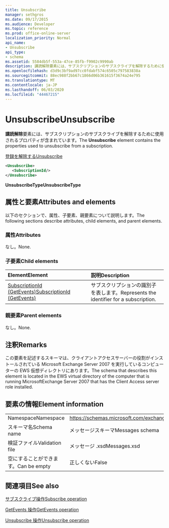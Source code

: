 ```yaml
---
title: Unsubscribe
manager: sethgros
ms.date: 09/17/2015
ms.audience: Developer
ms.topic: reference
ms.prod: office-online-server
localization_priority: Normal
api_name:
- Unsubscribe
api_type:
- schema
ms.assetid: 5584db5f-553a-47ce-85fb-f9902c9990ab
description: 講読解除要素には、サブスクリプションのサブスクライブを解除するために使用されるプロパティが含まれています。
ms.openlocfilehash: d3d9c3bf9ad97cc0fdabf574c6505c797583838a
ms.sourcegitcommit: 88ec988f2bb67c1866d06b361615f3674a24e795
ms.translationtype: MT
ms.contentlocale: ja-JP
ms.lasthandoff: 06/03/2020
ms.locfileid: "44467215"
---
```

# <a name="unsubscribe"></a><span data-ttu-id="5df57-103">Unsubscribe</span><span class="sxs-lookup"><span data-stu-id="5df57-103">Unsubscribe</span></span>

<span data-ttu-id="5df57-104">**講読解除**要素には、サブスクリプションのサブスクライブを解除するために使用されるプロパティが含まれています。</span><span class="sxs-lookup"><span data-stu-id="5df57-104">The **Unsubscribe** element contains the properties used to unsubscribe from a subscription.</span></span> 
  
[<span data-ttu-id="5df57-105">登録を解除する</span><span class="sxs-lookup"><span data-stu-id="5df57-105">Unsubscribe</span></span>](unsubscribe.md)
  
```xml
<Unsubscribe>
   <SubscriptionId/>
</Unsubscribe>
```

 <span data-ttu-id="5df57-106">**UnsubscribeType**</span><span class="sxs-lookup"><span data-stu-id="5df57-106">**UnsubscribeType**</span></span>
## <a name="attributes-and-elements"></a><span data-ttu-id="5df57-107">属性と要素</span><span class="sxs-lookup"><span data-stu-id="5df57-107">Attributes and elements</span></span>

<span data-ttu-id="5df57-108">以下のセクションで、属性、子要素、親要素について説明します。</span><span class="sxs-lookup"><span data-stu-id="5df57-108">The following sections describe attributes, child elements, and parent elements.</span></span>
  
### <a name="attributes"></a><span data-ttu-id="5df57-109">属性</span><span class="sxs-lookup"><span data-stu-id="5df57-109">Attributes</span></span>

<span data-ttu-id="5df57-110">なし。</span><span class="sxs-lookup"><span data-stu-id="5df57-110">None.</span></span>
  
### <a name="child-elements"></a><span data-ttu-id="5df57-111">子要素</span><span class="sxs-lookup"><span data-stu-id="5df57-111">Child elements</span></span>

|<span data-ttu-id="5df57-112">**Element**</span><span class="sxs-lookup"><span data-stu-id="5df57-112">**Element**</span></span>|<span data-ttu-id="5df57-113">**説明**</span><span class="sxs-lookup"><span data-stu-id="5df57-113">**Description**</span></span>|
|:-----|:-----|
|[<span data-ttu-id="5df57-114">SubscriptionId (GetEvents)</span><span class="sxs-lookup"><span data-stu-id="5df57-114">SubscriptionId (GetEvents)</span></span>](subscriptionid-getevents.md) <br/> |<span data-ttu-id="5df57-115">サブスクリプションの識別子を表します。</span><span class="sxs-lookup"><span data-stu-id="5df57-115">Represents the identifier for a subscription.</span></span>  <br/> |
   
### <a name="parent-elements"></a><span data-ttu-id="5df57-116">親要素</span><span class="sxs-lookup"><span data-stu-id="5df57-116">Parent elements</span></span>

<span data-ttu-id="5df57-117">なし。</span><span class="sxs-lookup"><span data-stu-id="5df57-117">None.</span></span>
  
## <a name="remarks"></a><span data-ttu-id="5df57-118">注釈</span><span class="sxs-lookup"><span data-stu-id="5df57-118">Remarks</span></span>

<span data-ttu-id="5df57-119">この要素を記述するスキーマは、クライアントアクセスサーバーの役割がインストールされている Microsoft Exchange Server 2007 を実行しているコンピューターの EWS 仮想ディレクトリにあります。</span><span class="sxs-lookup"><span data-stu-id="5df57-119">The schema that describes this element is located in the EWS virtual directory of the computer that is running MicrosoftExchange Server 2007 that has the Client Access server role installed.</span></span>
  
## <a name="element-information"></a><span data-ttu-id="5df57-120">要素の情報</span><span class="sxs-lookup"><span data-stu-id="5df57-120">Element information</span></span>

|||
|:-----|:-----|
|<span data-ttu-id="5df57-121">Namespace</span><span class="sxs-lookup"><span data-stu-id="5df57-121">Namespace</span></span>  <br/> |https://schemas.microsoft.com/exchange/services/2006/messages  <br/> |
|<span data-ttu-id="5df57-122">スキーマ名</span><span class="sxs-lookup"><span data-stu-id="5df57-122">Schema name</span></span>  <br/> |<span data-ttu-id="5df57-123">メッセージスキーマ</span><span class="sxs-lookup"><span data-stu-id="5df57-123">Messages schema</span></span>  <br/> |
|<span data-ttu-id="5df57-124">検証ファイル</span><span class="sxs-lookup"><span data-stu-id="5df57-124">Validation file</span></span>  <br/> |<span data-ttu-id="5df57-125">メッセージ .xsd</span><span class="sxs-lookup"><span data-stu-id="5df57-125">Messages.xsd</span></span>  <br/> |
|<span data-ttu-id="5df57-126">空にすることができます。</span><span class="sxs-lookup"><span data-stu-id="5df57-126">Can be empty</span></span>  <br/> |<span data-ttu-id="5df57-127">正しくない</span><span class="sxs-lookup"><span data-stu-id="5df57-127">False</span></span>  <br/> |
   
## <a name="see-also"></a><span data-ttu-id="5df57-128">関連項目</span><span class="sxs-lookup"><span data-stu-id="5df57-128">See also</span></span>



[<span data-ttu-id="5df57-129">サブスクライブ操作</span><span class="sxs-lookup"><span data-stu-id="5df57-129">Subscribe operation</span></span>](subscribe-operation.md)
  
[<span data-ttu-id="5df57-130">GetEvents 操作</span><span class="sxs-lookup"><span data-stu-id="5df57-130">GetEvents operation</span></span>](getevents-operation.md)
  
[<span data-ttu-id="5df57-131">Unsubscribe 操作</span><span class="sxs-lookup"><span data-stu-id="5df57-131">Unsubscribe operation</span></span>](unsubscribe-operation.md)

